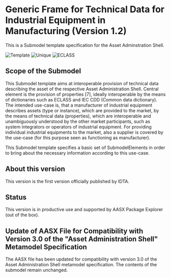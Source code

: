 
# Generic Frame for Technical Data for Industrial Equipment in Manufacturing (Version 1.2) 

This is a Submodel template specification for the Asset Adminstration Shell.

![Template](https://img.shields.io/static/v1?style=plastic&label=SMT&message=Template&color=green)
![Unique](https://img.shields.io/static/v1?style=plastic&label=SMT&message=Unique&color=b5179e)
![ECLASS](https://img.shields.io/static/v1?style=plastic&label=SMT&message=ECLASS&color=000055)

## Scope of the Submodel 

This Submodel template aims at interoperable provision of technical data describing the asset of the respective Asset 
Administration Shell. Central element is the provision of properties [7], ideally interoperable by the means of 
dictionaries such as ECLASS and IEC CDD (Common data dictionary). 
The intended use-case is, that a manufacturer of industrial equipment describes assets (type or instance), which are 
provided to the market, by the means of technical data (properties), which are interoperable and unambiguously 
understood by the other market participants, such as system integrators or operators of industrial equipment. For 
providing individual industrial equipments to the market, also a supplier is covered by the use-case (for this purpose 
seen as functioning as manufacturer). 

This Submodel template specifies a basic set of SubmodelElements in order to bring about the necessary information 
according to this use-case. 

## About this version

This version is the first version officially published by IDTA.


## Status

This version is in productive use and supported by AASX Package Explorer (out of the box).

## Update of AASX File for Compatibility with Version 3.0 of the "Asset Administration Shell" Metamodel Specification

The AASX file has been updated for compatibility with version 3.0 of the Asset Administration Shell metamodel specification. The contents of the submodel remain unchanged.
